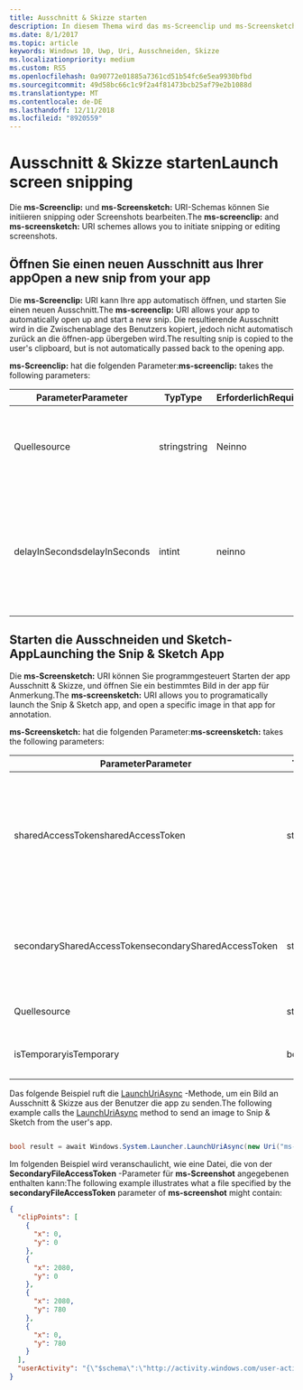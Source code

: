 ```yaml
---
title: Ausschnitt & Skizze starten
description: In diesem Thema wird das ms-Screenclip und ms-Screensketch URI-Schemas. Ihre app kann diese URI-Schemas zum Starten der app Ausschnitt & Skizze oder öffnen Sie einen neuen Ausschnitt verwenden.
ms.date: 8/1/2017
ms.topic: article
keywords: Windows 10, Uwp, Uri, Ausschneiden, Skizze
ms.localizationpriority: medium
ms.custom: RS5
ms.openlocfilehash: 0a90772e01885a7361cd51b54fc6e5ea9930bfbd
ms.sourcegitcommit: 49d58bc66c1c9f2a4f81473bcb25af79e2b1088d
ms.translationtype: MT
ms.contentlocale: de-DE
ms.lasthandoff: 12/11/2018
ms.locfileid: "8920559"
---
```

# <a name="launch-screen-snipping"></a><span data-ttu-id="3e66b-105">Ausschnitt & Skizze starten</span><span class="sxs-lookup"><span data-stu-id="3e66b-105">Launch screen snipping</span></span>

<span data-ttu-id="3e66b-106">Die **ms-Screenclip:** und **ms-Screensketch:** URI-Schemas können Sie initiieren snipping oder Screenshots bearbeiten.</span><span class="sxs-lookup"><span data-stu-id="3e66b-106">The **ms-screenclip:** and **ms-screensketch:** URI schemes allows you to initiate snipping or editing screenshots.</span></span>

## <a name="open-a-new-snip-from-your-app"></a><span data-ttu-id="3e66b-107">Öffnen Sie einen neuen Ausschnitt aus Ihrer app</span><span class="sxs-lookup"><span data-stu-id="3e66b-107">Open a new snip from your app</span></span>

<span data-ttu-id="3e66b-108">Die **ms-Screenclip:** URI kann Ihre app automatisch öffnen, und starten Sie einen neuen Ausschnitt.</span><span class="sxs-lookup"><span data-stu-id="3e66b-108">The **ms-screenclip:** URI allows your app to automatically open up and start a new snip.</span></span> <span data-ttu-id="3e66b-109">Die resultierende Ausschnitt wird in die Zwischenablage des Benutzers kopiert, jedoch nicht automatisch zurück an die öffnen-app übergeben wird.</span><span class="sxs-lookup"><span data-stu-id="3e66b-109">The resulting snip is copied to the user's clipboard, but is not automatically passed back to the opening app.</span></span>

<span data-ttu-id="3e66b-110">**ms-Screenclip:** hat die folgenden Parameter:</span><span class="sxs-lookup"><span data-stu-id="3e66b-110">**ms-screenclip:** takes the following parameters:</span></span>

| <span data-ttu-id="3e66b-111">Parameter</span><span class="sxs-lookup"><span data-stu-id="3e66b-111">Parameter</span></span> | <span data-ttu-id="3e66b-112">Typ</span><span class="sxs-lookup"><span data-stu-id="3e66b-112">Type</span></span> | <span data-ttu-id="3e66b-113">Erforderlich</span><span class="sxs-lookup"><span data-stu-id="3e66b-113">Required</span></span> | <span data-ttu-id="3e66b-114">Beschreibung</span><span class="sxs-lookup"><span data-stu-id="3e66b-114">Description</span></span> |
| --- | --- | --- | --- |
| <span data-ttu-id="3e66b-115">Quelle</span><span class="sxs-lookup"><span data-stu-id="3e66b-115">source</span></span> | <span data-ttu-id="3e66b-116">string</span><span class="sxs-lookup"><span data-stu-id="3e66b-116">string</span></span> | <span data-ttu-id="3e66b-117">Nein</span><span class="sxs-lookup"><span data-stu-id="3e66b-117">no</span></span> | <span data-ttu-id="3e66b-118">Eine formfreie Zeichenfolge an der Quelle, die den URI gestartet.</span><span class="sxs-lookup"><span data-stu-id="3e66b-118">A freeform string to indicate the source that launched the URI.</span></span> |
| <span data-ttu-id="3e66b-119">delayInSeconds</span><span class="sxs-lookup"><span data-stu-id="3e66b-119">delayInSeconds</span></span> | <span data-ttu-id="3e66b-120">int</span><span class="sxs-lookup"><span data-stu-id="3e66b-120">int</span></span> | <span data-ttu-id="3e66b-121">nein</span><span class="sxs-lookup"><span data-stu-id="3e66b-121">no</span></span> | <span data-ttu-id="3e66b-122">Eine ganze Zahl von 1 bis zu 30.</span><span class="sxs-lookup"><span data-stu-id="3e66b-122">An integer value, from 1 to 30.</span></span> <span data-ttu-id="3e66b-123">Gibt die Verzögerung in vollständige Sekunden zwischen dem URI-Aufruf und wann snipping beginnt.</span><span class="sxs-lookup"><span data-stu-id="3e66b-123">Specifies the delay, in full seconds, between the URI call and when snipping begins.</span></span> |

## <a name="launching-the-snip--sketch-app"></a><span data-ttu-id="3e66b-124">Starten die Ausschneiden und Sketch-App</span><span class="sxs-lookup"><span data-stu-id="3e66b-124">Launching the Snip & Sketch App</span></span>

<span data-ttu-id="3e66b-125">Die **ms-Screensketch:** URI können Sie programmgesteuert Starten der app Ausschnitt & Skizze, und öffnen Sie ein bestimmtes Bild in der app für Anmerkung.</span><span class="sxs-lookup"><span data-stu-id="3e66b-125">The **ms-screensketch:** URI allows you to programatically launch the Snip & Sketch app, and open a specific image in that app for annotation.</span></span>

<span data-ttu-id="3e66b-126">**ms-Screensketch:** hat die folgenden Parameter:</span><span class="sxs-lookup"><span data-stu-id="3e66b-126">**ms-screensketch:** takes the following parameters:</span></span>

| <span data-ttu-id="3e66b-127">Parameter</span><span class="sxs-lookup"><span data-stu-id="3e66b-127">Parameter</span></span> | <span data-ttu-id="3e66b-128">Typ</span><span class="sxs-lookup"><span data-stu-id="3e66b-128">Type</span></span> | <span data-ttu-id="3e66b-129">Erforderlich</span><span class="sxs-lookup"><span data-stu-id="3e66b-129">Required</span></span> | <span data-ttu-id="3e66b-130">Beschreibung</span><span class="sxs-lookup"><span data-stu-id="3e66b-130">Description</span></span> |
| --- | --- | --- | --- |
| <span data-ttu-id="3e66b-131">sharedAccessToken</span><span class="sxs-lookup"><span data-stu-id="3e66b-131">sharedAccessToken</span></span> | <span data-ttu-id="3e66b-132">string</span><span class="sxs-lookup"><span data-stu-id="3e66b-132">string</span></span> | <span data-ttu-id="3e66b-133">Nein</span><span class="sxs-lookup"><span data-stu-id="3e66b-133">no</span></span> | <span data-ttu-id="3e66b-134">Ein Token, identifizieren die Datei in der Ausschnitt und Sketch-app zu öffnen.</span><span class="sxs-lookup"><span data-stu-id="3e66b-134">A token identifying the file to open in the Snip & Sketch app.</span></span> <span data-ttu-id="3e66b-135">Aus [SharedStorageAccessManager.AddFile](https://docs.microsoft.com/uwp/api/windows.applicationmodel.datatransfer.sharedstorageaccessmanager.addfile)abgerufen werden.</span><span class="sxs-lookup"><span data-stu-id="3e66b-135">Retrieved from [SharedStorageAccessManager.AddFile](https://docs.microsoft.com/uwp/api/windows.applicationmodel.datatransfer.sharedstorageaccessmanager.addfile).</span></span> <span data-ttu-id="3e66b-136">Wenn dieser Parameter nicht angegeben ist, wird die app ohne Öffnen der Datei gestartet werden.</span><span class="sxs-lookup"><span data-stu-id="3e66b-136">If this parameter is omitted, the app will be launched without a file open.</span></span> |
| <span data-ttu-id="3e66b-137">secondarySharedAccessToken</span><span class="sxs-lookup"><span data-stu-id="3e66b-137">secondarySharedAccessToken</span></span> | <span data-ttu-id="3e66b-138">string</span><span class="sxs-lookup"><span data-stu-id="3e66b-138">string</span></span> | <span data-ttu-id="3e66b-139">Nein</span><span class="sxs-lookup"><span data-stu-id="3e66b-139">no</span></span> | <span data-ttu-id="3e66b-140">Eine Zeichenfolge, die eine JSON-Datei mit Metadaten zu den Ausschnitt identifiziert.</span><span class="sxs-lookup"><span data-stu-id="3e66b-140">A string identifying a JSON file with metadata about the snip.</span></span> <span data-ttu-id="3e66b-141">Die Metadaten können ein **ClipPoints** -Feld, mit der ein Array von x, y-Koordinaten bzw. ein [UserActivity](https://docs.microsoft.com/uwp/api/windows.applicationmodel.useractivities.useractivity)enthalten.</span><span class="sxs-lookup"><span data-stu-id="3e66b-141">The metadata may include a **clipPoints** field with an array of x,y coordinates, and/or a [userActivity](https://docs.microsoft.com/uwp/api/windows.applicationmodel.useractivities.useractivity).</span></span> |
| <span data-ttu-id="3e66b-142">Quelle</span><span class="sxs-lookup"><span data-stu-id="3e66b-142">source</span></span> | <span data-ttu-id="3e66b-143">string</span><span class="sxs-lookup"><span data-stu-id="3e66b-143">string</span></span> | <span data-ttu-id="3e66b-144">Nein</span><span class="sxs-lookup"><span data-stu-id="3e66b-144">no</span></span> | <span data-ttu-id="3e66b-145">Eine formfreie Zeichenfolge an der Quelle, die den URI gestartet.</span><span class="sxs-lookup"><span data-stu-id="3e66b-145">A freeform string to indicate the source that launched the URI.</span></span> |
| <span data-ttu-id="3e66b-146">isTemporary</span><span class="sxs-lookup"><span data-stu-id="3e66b-146">isTemporary</span></span> | <span data-ttu-id="3e66b-147">bool</span><span class="sxs-lookup"><span data-stu-id="3e66b-147">bool</span></span> | <span data-ttu-id="3e66b-148">nein</span><span class="sxs-lookup"><span data-stu-id="3e66b-148">no</span></span> | <span data-ttu-id="3e66b-149">Wenn auf True festgelegt, Bildschirmskizzen versucht, die Datei zu löschen, nachdem sie geöffnet.</span><span class="sxs-lookup"><span data-stu-id="3e66b-149">If set to True, Screen Sketch will try to delete the file after opening it.</span></span> |

<span data-ttu-id="3e66b-150">Das folgende Beispiel ruft die [LaunchUriAsync](https://docs.microsoft.com/uwp/api/Windows.System.Launcher#Windows_System_Launcher_LaunchUriAsync_Windows_Foundation_Uri_) -Methode, um ein Bild an Ausschnitt & Skizze aus der Benutzer die app zu senden.</span><span class="sxs-lookup"><span data-stu-id="3e66b-150">The following example calls the [LaunchUriAsync](https://docs.microsoft.com/uwp/api/Windows.System.Launcher#Windows_System_Launcher_LaunchUriAsync_Windows_Foundation_Uri_) method to send an image to Snip & Sketch from the user's app.</span></span>

```csharp

bool result = await Windows.System.Launcher.LaunchUriAsync(new Uri("ms-screensketch:edit?source=MyApp&isTemporary=false&sharedAccessToken=2C37ADDA-B054-40B5-8B38-11CED1E1A2D"));

```

<span data-ttu-id="3e66b-151">Im folgenden Beispiel wird veranschaulicht, wie eine Datei, die von der **SecondaryFileAccessToken** -Parameter für **ms-Screenshot** angegebenen enthalten kann:</span><span class="sxs-lookup"><span data-stu-id="3e66b-151">The following example illustrates what a file specified by the **secondaryFileAccessToken** parameter of **ms-screenshot** might contain:</span></span>

```json
{
  "clipPoints": [
    {
      "x": 0,
      "y": 0
    },
    {
      "x": 2080,
      "y": 0
    },
    {
      "x": 2080,
      "y": 780
    },
    {
      "x": 0,
      "y": 780
    }
  ],
  "userActivity": "{\"$schema\":\"http://activity.windows.com/user-activity.json\",\"UserActivity\":\"type\",\"1.0\":\"version\",\"cross-platform-identifiers\":[{\"platform\":\"windows_universal\",\"application\":\"Microsoft.MicrosoftEdge_8wekyb3d8bbwe!MicrosoftEdge\"},{\"platform\":\"host\",\"application\":\"edge.activity.windows.com\"}],\"activationUrl\":\"microsoft-edge:https://support.microsoft.com/en-us/help/13776/windows-use-snipping-tool-to-capture-screenshots\",\"contentUrl\":\"https://support.microsoft.com/en-us/help/13776/windows-use-snipping-tool-to-capture-screenshots\",\"visualElements\":{\"attribution\":{\"iconUrl\":\"https://www.microsoft.com/favicon.ico?v2\",\"alternateText\":\"microsoft.com\"},\"description\":\"https://support.microsoft.com/en-us/help/13776/windows-use-snipping-tool-to-capture-screenshots\",\"backgroundColor\":\"#FF0078D7\",\"displayText\":\"Use snipping tool to capture screenshots - Windows Help\",\"content\":{\"$schema\":\"http://adaptivecards.io/schemas/adaptive-card.json\",\"type\":\"AdaptiveCard\",\"version\":\"1.0\",\"body\":[{\"type\":\"Container\",\"items\":[{\"type\":\"TextBlock\",\"text\":\"Use snipping tool to capture screenshots - Windows Help\",\"weight\":\"bolder\",\"size\":\"large\",\"wrap\":true,\"maxLines\":3},{\"type\":\"TextBlock\",\"text\":\"https://support.microsoft.com/en-us/help/13776/windows-use-snipping-tool-to-capture-screenshots\",\"size\":\"normal\",\"wrap\":true,\"maxLines\":3}]}]}},\"isRoamable\":true,\"appActivityId\":\"https://support.microsoft.com/en-us/help/13776/windows-use-snipping-tool-to-capture-screenshots\"}"
}

```
